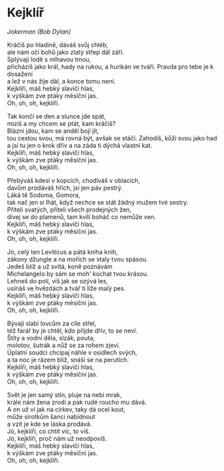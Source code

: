 # Kejklíř

*Jokerman (Bob Dylan)*

Kráčíš po hladině, dáváš svůj chléb,    
ale nám oči bohů jako zlatý střep dál září.     
Splývají lodě s mlhavou tmou,    
přicházíš jako král, hady na rukou, a hurikán ve tváři. 
Pravda pro tebe je k dosažení    
a lež v nás žije dál, a konce tomu není.     
Kejklíři, máš hebký slavičí hlas,    
k výškám zve ptáky měsíční jas.     
Oh, oh, oh, kejklíři.

Tak končí se den a slunce jde spát,     
mizíš a my chcem se ptát, kam kráčíš?     
Blázni jdou, kam se anděl bojí jít,     
tou cestou svou, má rovná být, avšak se stáčí.
Zahodíš, kůži svou jako had     
a jsi tu jen o krok dřív a na záda ti dýchá vlastní kat.     
Kejklíři, máš hebký slavičí hlas,    
k výškám zve ptáky měsíční jas.     
Oh, oh, oh, kejklíři.

Přebýváš kdesi v kopcích, chodíváš v oblacích,     
davům prodáváš hřích, jsi jen páv pestrý.     
Láká tě Sodoma, Gomora,     
tak nač jen si lhát, když nechce se stát žádný mužem tvé sestry.      
Příteli svatých, příteli všech prodejných žen,     
dívej se do plamenů, tam kvílí boháč co nemůže ven.     
Kejklíři, máš hebký slavičí hlas,    
k výškám zve ptáky měsíční jas.     
Oh, oh, oh, kejklíři.

Jó, celý ten Leviticus a pátá kniha knih,  
zákony džungle a na mořích se staly tvou spásou.  
Jedeš blíž a už svítá, koně poznávám   
Michelangelo by sám se moh' kochat tvou krásou.       
Lehneš do polí, víš jak se ozývá les,  
usínáš ve hvězdách a tvář ti líže malý pes.       
Kejklíři, máš hebký slavičí hlas,    
k výškám zve ptáky měsíční jas.     
Oh, oh, oh, kejklíři.

Bývají slabí lovcům za cíle střel,    
též farář by je chtěl, kdo příjde dřív, to se neví.     
Štíty a vodní děla, slzák, pouta,     
molotov, šutrák a nůž se za rohem zjeví.     
Úplatní soudci chcípaj náhle v osidlech svých,     
a ta noc je rázem blíž, snáší se na perutích.     
Kejklíři, máš hebký slavičí hlas,    
k výškám zve ptáky měsíční jas.     
Oh, oh, oh, kejklíři.

Svět je jen samý stín, pluje na nebi mrak,   
krále nám žena zrodí a pak rudé roucho mu dává.  
A on už ví jak na církev, taky dá ocel kout,  
může sirotkům šanci nabídnout  
a vzít je kde se láska prodává.   
Jó, kejklíři, co chtít víc, to víš.    
Jó, kejklíři, proč nám už neodpovíš.  
Kejklíři, máš hebký slavičí hlas,  
k výškám zve ptáky měsíční jas.   
Oh, oh, oh, kejklíři.
